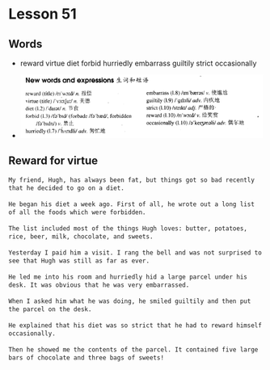 # Lesson 51

## Words

- reward virtue diet forbid hurriedly embarrass guiltily strict occasionally

- ![Words](../../../Images/Part2/06/words-51.png)

## Reward for virtue

```
My friend, Hugh, has always been fat, but things got so bad recently that he decided to go on a diet.

He began his diet a week ago. First of all, he wrote out a long list of all the foods which were forbidden.

The list included most of the things Hugh loves: butter, potatoes, rice, beer, milk, chocolate, and sweets.

Yesterday I paid him a visit. I rang the bell and was not surprised to see that Hugh was still as far as ever.

He led me into his room and hurriedly hid a large parcel under his desk. It was obvious that he was very embarrassed.

When I asked him what he was doing, he smiled guiltily and then put the parcel on the desk.

He explained that his diet was so strict that he had to reward himself occasionally.

Then he showed me the contents of the parcel. It contained five large bars of chocolate and three bags of sweets!
```
